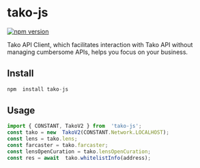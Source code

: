 # tako-js
[![npm version](https://img.shields.io/badge/npm-1.0.5-brightgreen.svg)](https://www.npmjs.com/package/tako-js)

Tako API Client, which facilitates interaction with Tako API without managing cumbersome APIs, helps you focus on your business.

## Install
```javascript
npm  install tako-js
```

## Usage
```javascript
import { CONSTANT, TakoV2 } from  'tako-js';
const tako = new  TakoV2(CONSTANT.Network.LOCALHOST);
const lens = tako.lens;
const farcaster = tako.farcaster;
const lensOpenCuration = tako.lensOpenCuration;
const res = await  tako.whitelistInfo(address);
```